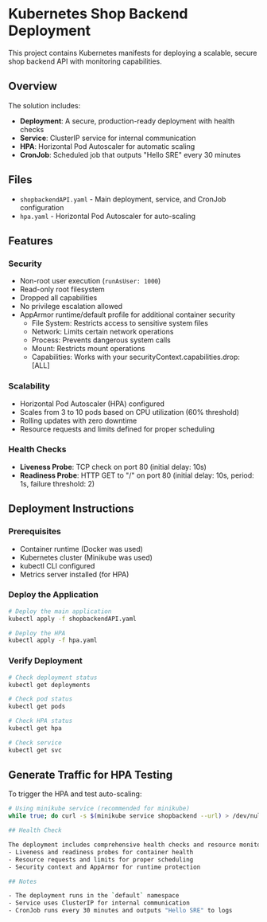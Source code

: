 # Kubernetes Shop Backend Deployment

This project contains Kubernetes manifests for deploying a scalable, secure shop backend API with monitoring capabilities.

## Overview

The solution includes:
- **Deployment**: A secure, production-ready deployment with health checks
- **Service**: ClusterIP service for internal communication
- **HPA**: Horizontal Pod Autoscaler for automatic scaling
- **CronJob**: Scheduled job that outputs "Hello SRE" every 30 minutes

## Files

- `shopbackendAPI.yaml` - Main deployment, service, and CronJob configuration
- `hpa.yaml` - Horizontal Pod Autoscaler for auto-scaling

## Features

### Security
- Non-root user execution (`runAsUser: 1000`)
- Read-only root filesystem
- Dropped all capabilities
- No privilege escalation allowed
- AppArmor runtime/default profile for additional container security
  - File System: Restricts access to sensitive system files
  - Network: Limits certain network operations
  - Process: Prevents dangerous system calls
  - Mount: Restricts mount operations
  - Capabilities: Works with your securityContext.capabilities.drop: [ALL]

### Scalability
- Horizontal Pod Autoscaler (HPA) configured
- Scales from 3 to 10 pods based on CPU utilization (60% threshold)
- Rolling updates with zero downtime
- Resource requests and limits defined for proper scheduling

### Health Checks
- **Liveness Probe**: TCP check on port 80 (initial delay: 10s)
- **Readiness Probe**: HTTP GET to "/" on port 80 (initial delay: 10s, period: 1s, failure threshold: 2)

## Deployment Instructions

### Prerequisites
- Container runtime (Docker was used)
- Kubernetes cluster (Minikube was used)
- kubectl CLI configured
- Metrics server installed (for HPA)

### Deploy the Application
```bash
# Deploy the main application
kubectl apply -f shopbackendAPI.yaml

# Deploy the HPA
kubectl apply -f hpa.yaml
```

### Verify Deployment
```bash
# Check deployment status
kubectl get deployments

# Check pod status
kubectl get pods

# Check HPA status
kubectl get hpa

# Check service
kubectl get svc
```

## Generate Traffic for HPA Testing

To trigger the HPA and test auto-scaling:

```bash
# Using minikube service (recommended for minikube)
while true; do curl -s $(minikube service shopbackend --url) > /dev/null; sleep 0.2; done

## Health Check

The deployment includes comprehensive health checks and resource monitoring:
- Liveness and readiness probes for container health
- Resource requests and limits for proper scheduling
- Security context and AppArmor for runtime protection

## Notes

- The deployment runs in the `default` namespace
- Service uses ClusterIP for internal communication
- CronJob runs every 30 minutes and outputs "Hello SRE" to logs

